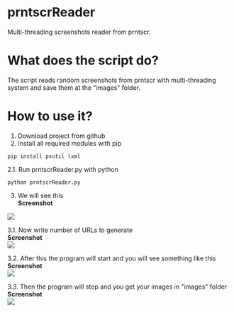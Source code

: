 # prntscrReader
Multi-threading screenshots reader from prntscr.

# What does the script do?
The script reads random screenshots from prntscr with multi-threading system and save them at the "images" folder.

# How to use it?
1. Download project from github
2. Install all required modules with pip
```
pip install psutil lxml
```
2.1. Run prntscrReader.py with python
```
python prntscrReader.py
```

3. We will see this<br/>
<b>Screenshot</b><br/>
<img src="https://raw.githubusercontent.com/truedl/prntscrReader/master/screenshots/aa.png">

3.1. Now write number of URLs to generate<br/>
<b>Screenshot</b><br/>
<img src="https://raw.githubusercontent.com/truedl/prntscrReader/master/screenshots/b.png">

3.2. After this the program will start and you will see something like this<br/>
<b>Screenshot</b><br/>
<img src="https://raw.githubusercontent.com/truedl/prntscrReader/master/screenshots/cc.png">

3.3. Then the program will stop and you get your images in "images" folder<br/>
<b>Screenshot</b><br/>
<img src="https://raw.githubusercontent.com/truedl/prntscrReader/master/screenshots/d.png">
